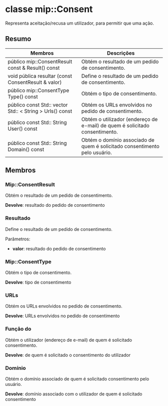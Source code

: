 # <a name="class-mipconsent"></a>classe mip::Consent 
Representa aceitação/recusa um utilizador, para permitir que uma ação.
  
## <a name="summary"></a>Resumo
 Membros                        | Descrições                                
--------------------------------|---------------------------------------------
 público mip::ConsentResult const & Result() const  |  Obtém o resultado de um pedido de consentimento.
 void pública resultar (const ConsentResult & valor)  |  Define o resultado de um pedido de consentimento.
 público mip::ConsentType Type() const  |  Obtém o tipo de consentimento.
público const Std:: vector Std:: < String > Urls() const  |  Obtém os URLs envolvidos no pedido de consentimento.
 público const Std:: String User() const  |  Obtém o utilizador (endereço de e-mail) de quem é solicitado consentimento.
 público const Std:: String Domain() const  |  Obtém o domínio associado de quem é solicitado consentimento pelo usuário.
  
## <a name="members"></a>Membros
  
### <a name="mipconsentresult"></a>Mip::ConsentResult
Obtém o resultado de um pedido de consentimento.

  
**Devolve**: resultado do pedido de consentimento
  
### <a name="result"></a>Resultado
Define o resultado de um pedido de consentimento.

Parâmetros:  
* **valor**: resultado do pedido de consentimento


  
### <a name="mipconsenttype"></a>Mip::ConsentType
Obtém o tipo de consentimento.

  
**Devolve**: tipo de consentimento
  
### <a name="urls"></a>URLs
Obtém os URLs envolvidos no pedido de consentimento.

  
**Devolve**: URLs envolvidos no pedido de consentimento
  
### <a name="user"></a>Função do
Obtém o utilizador (endereço de e-mail) de quem é solicitado consentimento.

  
**Devolve**: de quem é solicitado o consentimento do utilizador
  
### <a name="domain"></a>Domínio
Obtém o domínio associado de quem é solicitado consentimento pelo usuário.

  
**Devolve**: domínio associado com o utilizador de quem é solicitado consentimento